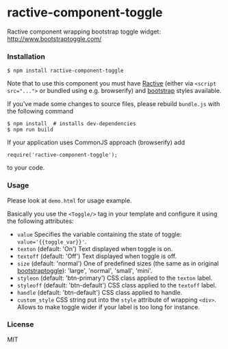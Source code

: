 # ractive-component-toggle
Ractive component wrapping bootstrap toggle widget:  http://www.bootstraptoggle.com/

### Installation
```
$ npm install ractive-component-toggle
```

Note that to use this component you must have
[Ractive](http://docs.ractivejs.org/latest/get-started) (either via `<script src="...">` or
bundled using e.g. browserify)
and [bootstrap](http://getbootstrap.com/getting-started/) styles available.

If you've made some changes to source files, please rebuild `bundle.js` with the following command
```
$ npm install  # installs dev-dependencies
$ npm run build
```

If your application uses CommonJS approach (browserify) add
```
require('ractive-component-toggle');
```
to your code.
### Usage

Please look at `demo.html` for usage example.

Basically you use the `<Toggle/>` tag in your template and configure it
using the following attributes:

* `value`
Specifies the variable containing the state of toggle: `value='{{toggle_var}}'`.
* `texton` (default: 'On')
Text displayed when toggle is on.
* `textoff` (default: 'Off')
Text displayed when toggle is off.
* `size` (default: 'normal')
One of predefined sizes (the same as in original [bootstraptoggle](http://www.bootstraptoggle.com/)):
'large', 'normal', 'small', 'mini'.
* `styleon` (default: 'btn-primary')
CSS class applied to the `texton` label.
* `styleoff` (default: 'btn-default')
CSS class applied to the `textoff` label.
* `handle` (default: 'btn-default')
CSS class applied to handle.
* `custom_style`
CSS string put into the `style` attribute of wrapping `<div>`.
Allows to make toggle wider if your label is too long for instance.

### License
MIT
